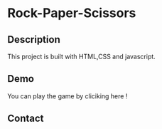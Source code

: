 # Rock-Paper-Scissors
## Description
This project is built with HTML,CSS and javascript.
## Demo
You can play the game by cliciking here ! 
## Contact
